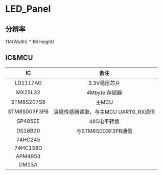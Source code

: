 # LED_Panel

## 分辨率
114(Width) * 16(Height)

## IC&MCU

|      IC      |                 备注                 |
|:------------:|:------------------------------------:|
| LD1117AG     | 3.3V稳压芯片                         |
| MX25L32      | 4Mbyte 存储器                        |
| STM8S207S8   | 主MCU                                |
| STM8S003F3PB | 温度传感器读取，与主MCU UART0_RX通信 |
| SP485EE      | 485电平转换                          |
| DS18B20      | 与STM8S003F3PB通信                   |
| 74HC245      |                                      |
| 74HC138D     |                                      |
| APM4953      |                                      |
| DM13A        |                                      |
